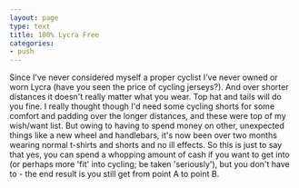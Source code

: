 ```yaml
---
layout: page
type: text
title: 100% Lycra Free
categories: 
- push
---
```

Since I've never considered myself a proper cyclist I've never owned or worn Lycra (have you seen the price of cycling jerseys?). And over shorter distances it doesn't really matter what you wear. Top hat and tails will do you fine. I really thought though I'd need some cycling shorts for some comfort and padding over the longer distances, and these were top of my wish/want list. But owing to having to spend money on other, unexpected things like a new wheel and handlebars, it's now been over two months wearing normal t-shirts and shorts and no ill effects. So this is just to say that yes, you can spend a whopping amount of cash if you want to get into (or perhaps more 'fit' into cycling; be taken 'seriously'), but you don't have to - the end result is you still get from point A to point B. 
